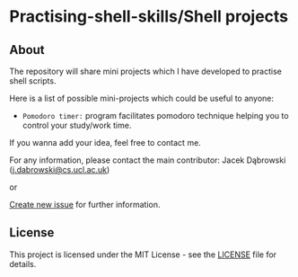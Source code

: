 # Practising-shell-skills/Shell projects

## About

The repository will share mini projects which I have developed to practise shell scripts.

Here is a list of possible mini-projects which could be useful to anyone:

* ``Pomodoro timer:`` program facilitates pomodoro technique helping you to control your study/work time.



If you wanna add your idea, feel free to contact me.


For any information, please contact the main contributor: Jacek Dąbrowski (j.dabrowski@cs.ucl.ac.uk)

or

[Create new issue](https://github.com/jsdabrowski/practising-shell-skills/issues/new) for further information.

## License

This project is licensed under the MIT License - see the [LICENSE](LICENSE.txt) file for details.
